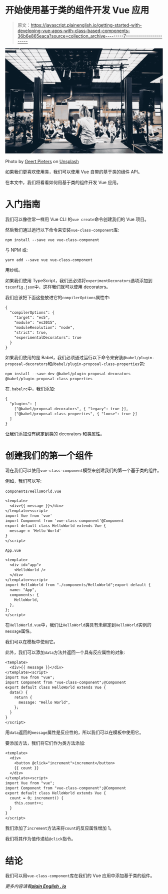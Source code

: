 # 开始使用基于类的组件开发 Vue 应用

> 原文：<https://javascript.plainenglish.io/getting-started-with-developing-vue-apps-with-class-based-components-36b6e865eaca?source=collection_archive---------7----------------------->

![](img/8e7ae3a995a0e0d8f4fb40753f90d346.png)

Photo by [Geert Pieters](https://unsplash.com/@shotsbywolf?utm_source=medium&utm_medium=referral) on [Unsplash](https://unsplash.com?utm_source=medium&utm_medium=referral)

如果我们更喜欢使用类，我们可以使用 Vue 自带的基于类的组件 API。

在本文中，我们将看看如何用基于类的组件开发 Vue 应用。

# 入门指南

我们可以像往常一样用 Vue CLI 的`vue create`命令创建我们的 Vue 项目。

然后我们通过运行以下命令来安装`vue-class-component`库:

```
npm install --save vue vue-class-component
```

与 NPM 或:

```
yarn add --save vue vue-class-component
```

用纱线。

如果我们使用 TypeScript，我们还必须将`experimentDecorators`选项添加到`tsconfig.json`中，这样我们就可以使用 decorators。

我们应该把下面这些放进它的`compilerOptions`属性中:

```
{
  "compilerOptions": {
    "target": "es5",
    "module": "es2015",
    "moduleResolution": "node",
    "strict": true,
    "experimentalDecorators": true
  }
}
```

如果我们使用的是 Babel，我们必须通过运行以下命令来安装`@babel/plugin-proposal-decorators`和`@babel/plugin-proposal-class-properties`包:

```
npm install --save-dev @babel/plugin-proposal-decorators @babel/plugin-proposal-class-properties
```

在`.babelrc`中，我们添加:

```
{
  "plugins": [
    ["@babel/proposal-decorators", { "legacy": true }],
    ["@babel/proposal-class-properties", { "loose": true }]
  ]
}
```

让我们添加没有绑定到类的 decorators 和类属性。

# 创建我们的第一个组件

现在我们可以使用`vue-class-component`模型来创建我们的第一个基于类的组件。

例如，我们可以写:

`components/HelloWorld.vue`

```
<template>
  <div>{{ message }}</div>
</template><script>
import Vue from 'vue'
import Component from 'vue-class-component'@Component
export default class HelloWorld extends Vue {
  message = 'Hello World'
}
</script>
```

`App.vue`

```
<template>
  <div id="app">
    <HelloWorld />
  </div>
</template><script>
import HelloWorld from "./components/HelloWorld";export default {
  name: "App",
  components: {
    HelloWorld,
  },
};
</script>
```

在`HelloWorld.vue`中，我们让`HelloWorld`类具有未绑定到`HelloWorld`实例的`message`属性。

我们可以在模板中使用它。

此外，我们可以添加`data`方法并返回一个具有反应属性的对象:

```
<template>
  <div>{{ message }}</div>
</template><script>
import Vue from "vue";
import Component from "vue-class-component";@Component
export default class HelloWorld extends Vue {
  data() {
    return {
      message: "Hello World",
    };
  }
}
</script>
```

用`data`返回的`message`属性是反应性的，所以我们可以在模板中使用它。

要添加方法，我们将它们作为类方法添加:

```
<template>
  <div>
    <button @click="increment">increment</button>
    {{ count }}
  </div>
</template><script>
import Vue from "vue";
import Component from "vue-class-component";@Component
export default class HelloWorld extends Vue {
  count = 0; increment() {
    this.count++;
  }
}
</script>
```

我们添加了`increment`方法来将`count`的反应属性增加 1。

我们将其作为值传递给`@click`指令。

# 结论

我们可以用`vue-class-component`库在我们的 Vue 应用中添加基于类的组件。

*更多内容请看*[***plain English . io***](https://plainenglish.io/)
